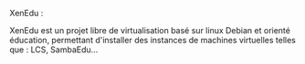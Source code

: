 XenEdu :

XenEdu est un projet libre de virtualisation basé sur linux Debian et orienté éducation, permettant d'installer des instances de machines virtuelles telles que : LCS, SambaEdu...

